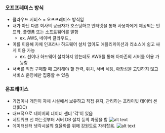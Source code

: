 ### 오프프레미스 방식

- 클라우드 서비스 = 오프프레미스 방식임
- 내가 아닌 다른 회사의 공급자가 호스팅하고 인터넷을 통해 사용자에게 제공되는 인프라, 플랫폼 또는 소프트웨어를 말함
  - ex. AWS, 네이버 클라우드,,
- 이를 이용해 자체 인프라나 하드웨어 설치 없이도 애플리케이션과 리소스에 쉽고 싸게 이용 가능
  - ex. 선이나 하드웨어 설치하지 않는데도 AWS를 통해 아마존의 서버를 이용 가능함
- 서버를 직접 구매할 때 고려해야 할 전력, 위치, 서버 세팅, 확장성을 고민하지 않고 서비스 운영에만 집중할 수 있음

### 온프레미스

- 기업이나 개인이 자체 시설에서 보유하고 직접 유지, 관리하는 프라이빗 데이터 센터(IDC)
- 대표적으로 네이버의 데이터 센터 '각'이 있음
- 네트워크 선 까는것부터 서버 DB 설치 등의 과정을 함
  ![alt text](<스크린샷 2024-10-11 오후 10.32.06.png>)
- 데이터센터 냉각시설의 효율화를 위해 강원도로 자리잡음.
  ![alt text](<스크린샷 2024-10-11 오후 10.30.57.png>)
